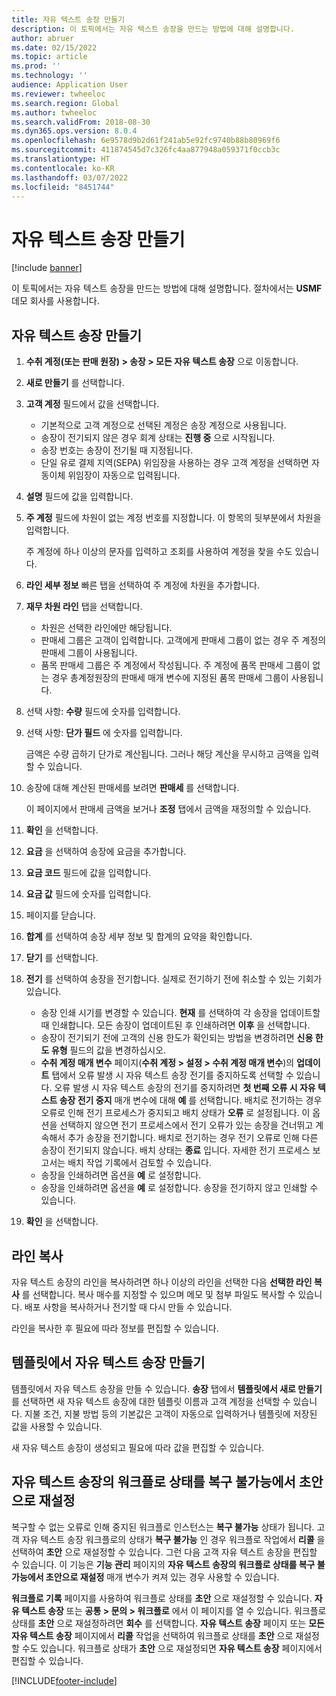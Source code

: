 ```yaml
---
title: 자유 텍스트 송장 만들기
description: 이 토픽에서는 자유 텍스트 송장을 만드는 방법에 대해 설명합니다.
author: abruer
ms.date: 02/15/2022
ms.topic: article
ms.prod: ''
ms.technology: ''
audience: Application User
ms.reviewer: twheeloc
ms.search.region: Global
ms.author: twheeloc
ms.search.validFrom: 2018-08-30
ms.dyn365.ops.version: 8.0.4
ms.openlocfilehash: 6e9578d9b2d61f241ab5e92fc9740b88b80969f6
ms.sourcegitcommit: 411874545d7c326fc4aa877948a059371f0ccb3c
ms.translationtype: HT
ms.contentlocale: ko-KR
ms.lasthandoff: 03/07/2022
ms.locfileid: "8451744"
---
```

# <a name="create-a-free-text-invoice"></a>자유 텍스트 송장 만들기

[!include [banner](../includes/banner.md)]

이 토픽에서는 자유 텍스트 송장을 만드는 방법에 대해 설명합니다. 절차에서는 **USMF** 데모 회사를 사용합니다.

## <a name="create-a-free-text-invoice"></a>자유 텍스트 송장 만들기

1. **수취 계정(또는 판매 원장) \> 송장 \> 모든 자유 텍스트 송장** 으로 이동합니다.
2. **새로 만들기** 를 선택합니다.
3. **고객 계정** 필드에서 값을 선택합니다.

    * 기본적으로 고객 계정으로 선택된 계정은 송장 계정으로 사용됩니다.
    * 송장이 전기되지 않은 경우 회계 상태는 **진행 중** 으로 시작됩니다.
    * 송장 번호는 송장이 전기될 때 지정됩니다.
    * 단일 유로 결제 지역(SEPA) 위임장을 사용하는 경우 고객 계정을 선택하면 자동이체 위임장이 자동으로 입력됩니다.

4. **설명** 필드에 값을 입력합니다.
5. **주 계정** 필드에 차원이 없는 계정 번호를 지정합니다. 이 항목의 뒷부분에서 차원을 입력합니다.

    주 계정에 하나 이상의 문자를 입력하고 조회를 사용하여 계정을 찾을 수도 있습니다.

6. **라인 세부 정보** 빠른 탭을 선택하여 주 계정에 차원을 추가합니다.
7. **재무 차원 라인** 탭을 선택합니다.

    * 차원은 선택한 라인에만 해당됩니다.
    * 판매세 그룹은 고객이 입력합니다. 고객에게 판매세 그룹이 없는 경우 주 계정의 판매세 그룹이 사용됩니다.
    * 품목 판매세 그룹은 주 계정에서 작성됩니다. 주 계정에 품목 판매세 그룹이 없는 경우 총계정원장의 판매세 매개 변수에 지정된 품목 판매세 그룹이 사용됩니다.

8. 선택 사항: **수량** 필드에 숫자를 입력합니다.
9. 선택 사항: **단가 필드** 에 숫자를 입력합니다.

    금액은 수량 곱하기 단가로 계산됩니다. 그러나 해당 계산을 무시하고 금액을 입력할 수 있습니다.

10. 송장에 대해 계산된 판매세를 보려면 **판매세** 를 선택합니다.

    이 페이지에서 판매세 금액을 보거나 **조정** 탭에서 금액을 재정의할 수 있습니다.

11. **확인** 을 선택합니다.
12. **요금** 을 선택하여 송장에 요금을 추가합니다.
13. **요금 코드** 필드에 값을 입력합니다.
14. **요금 값** 필드에 숫자를 입력합니다.
15. 페이지를 닫습니다.
16. **합계** 를 선택하여 송장 세부 정보 및 합계의 요약을 확인합니다.
17. **닫기** 를 선택합니다.
18. **전기** 를 선택하여 송장을 전기합니다. 실제로 전기하기 전에 취소할 수 있는 기회가 있습니다.

    * 송장 인쇄 시기를 변경할 수 있습니다. **현재** 를 선택하여 각 송장을 업데이트할 때 인쇄합니다. 모든 송장이 업데이트된 후 인쇄하려면 **이후** 을 선택합니다.
    * 송장이 전기되기 전에 고객의 신용 한도가 확인되는 방법을 변경하려면 **신용 한도 유형** 필드의 값을 변경하십시오.
    * **수취 계정 매개 변수** 페이지(**수취 계정 > 설정 > 수취 계정 매개 변수**)의 **업데이트** 탭에서 오류 발생 시 자유 텍스트 송장 전기를 중지하도록 선택할 수 있습니다. 오류 발생 시 자유 텍스트 송장의 전기를 중지하려면 **첫 번째 오류 시 자유 텍스트 송장 전기 중지** 매개 변수에 대해 **예** 를 선택합니다. 배치로 전기하는 경우 오류로 인해 전기 프로세스가 중지되고 배치 상태가 **오류** 로 설정됩니다. 이 옵션을 선택하지 않으면 전기 프로세스에서 전기 오류가 있는 송장을 건너뛰고 계속해서 추가 송장을 전기합니다. 배치로 전기하는 경우 전기 오류로 인해 다른 송장이 전기되지 않습니다. 배치 상태는 **종료** 입니다. 자세한 전기 프로세스 보고서는 배치 작업 기록에서 검토할 수 있습니다.
    * 송장을 인쇄하려면 옵션을 **예** 로 설정합니다.
    * 송장을 인쇄하려면 옵션을 **예** 로 설정합니다. 송장을 전기하지 않고 인쇄할 수 있습니다.

19. **확인** 을 선택합니다.

## <a name="copy-lines"></a>라인 복사
자유 텍스트 송장의 라인을 복사하려면 하나 이상의 라인을 선택한 다음 **선택한 라인 복사** 를 선택합니다. 복사 매수를 지정할 수 있으며 메모 및 첨부 파일도 복사할 수 있습니다. 배포 사항을 복사하거나 전기할 때 다시 만들 수 있습니다.

라인을 복사한 후 필요에 따라 정보를 편집할 수 있습니다.

## <a name="create-a-free-text-invoice-from-a-template"></a>템플릿에서 자유 텍스트 송장 만들기
템플릿에서 자유 텍스트 송장을 만들 수 있습니다. **송장** 탭에서 **템플릿에서 새로 만들기** 를 선택하면 새 자유 텍스트 송장에 대한 템플릿 이름과 고객 계정을 선택할 수 있습니다. 지불 조건, 지불 방법 등의 기본값은 고객이 자동으로 입력하거나 템플릿에 저장된 값을 사용할 수 있습니다.

새 자유 텍스트 송장이 생성되고 필요에 따라 값을 편집할 수 있습니다.

## <a name="resetting-the-workflow-status-for-free-text-invoices-from-unrecoverable-to-draft"></a>자유 텍스트 송장의 워크플로 상태를 복구 불가능에서 초안으로 재설정
복구할 수 없는 오류로 인해 중지된 워크플로 인스턴스는 **복구 불가능** 상태가 됩니다. 고객 자유 텍스트 송장 워크플로의 상태가 **복구 불가능** 인 경우 워크플로 작업에서 **리콜** 을 선택하여 **초안** 으로 재설정할 수 있습니다. 그런 다음 고객 자유 텍스트 송장을 편집할 수 있습니다. 이 기능은 **기능 관리** 페이지의 **자유 텍스트 송장의 워크플로 상태를 복구 불가능에서 초안으로 재설정** 매개 변수가 켜져 있는 경우 사용할 수 있습니다.

**워크플로 기록** 페이지를 사용하여 워크플로 상태를 **초안** 으로 재설정할 수 있습니다. **자유 텍스트 송장** 또는 **공통 > 문의 > 워크플로** 에서 이 페이지를 열 수 있습니다. 워크플로 상태를 **초안** 으로 재설정하려면 **회수** 를 선택합니다. **자유 텍스트 송장** 페이지 또는 **모든 자유 텍스트 송장** 페이지에서 **리콜** 작업을 선택하여 워크플로 상태를 **초안** 으로 재설정할 수도 있습니다. 워크플로 상태가 **초안** 으로 재설정되면 **자유 텍스트 송장** 페이지에서 편집할 수 있습니다.



[!INCLUDE[footer-include](../../includes/footer-banner.md)]
